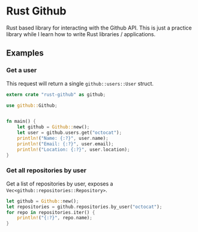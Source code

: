 # Rust Github

Rust based library for interacting with the Github API. This is just a practice library while I learn how to write Rust libraries / applications.

## Examples

### Get a user

This request will return a single `github::users::User` struct.

```rust
extern crate "rust-github" as github;

use github::Github;


fn main() {
    let github = Github::new();
    let user = github.users.get("octocat");
    println!("Name: {:?}", user.name);
    println!("Email: {:?}", user.email);
    println!("Location: {:?}", user.location);
}
```

### Get all repositories by user

Get a list of repositories by user, exposes a `Vec<github::repositories::Repository>`.

```rust
let github = Github::new();
let repositories = github.repositories.by_user("octocat");
for repo in repositories.iter() {
    println!("{:?}", repo.name);
}
```
